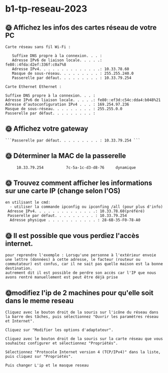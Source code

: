 # b1-tp-reseau-2023
## 🌞 Affichez les infos des cartes réseau de votre PC
```
Carte réseau sans fil Wi-Fi :

   Suffixe DNS propre à la connexion. . . :
   Adresse IPv6 de liaison locale. . . . .: fe80::4fda:d2ef:336f:c0a7%8
   Adresse IPv4. . . . . . . . . . . . . .: 10.33.78.60
   Masque de sous-réseau. . . . . . . . . : 255.255.240.0
   Passerelle par défaut. . . . . . . . . : 10.33.79.254

   ```
   ```
   Carte Ethernet Ethernet :

   Suffixe DNS propre à la connexion. . . :
   Adresse IPv6 de liaison locale. . . . .: fe80::ef3d:c54c:dda4:b048%21
   Adresse d’autoconfiguration IPv4 . . . : 169.254.97.236
   Masque de sous-réseau. . . . . . . . . : 255.255.0.0
   Passerelle par défaut. . . . . . . . . :
   ```

## 🌞 Affichez votre gateway

    ```Passerelle par défaut. . . . . . . . . : 10.33.79.254 ```

## 🌞 Déterminer la MAC de la passerelle
```
     10.33.79.254          7c-5a-1c-d3-d8-76     dynamique
```

## 🌞 Trouvez comment afficher les informations sur une carte IP (change selon l'OS)
```
en utilisant le cmd:
  - utiliser la commande ipconfig ou ipconfing /all (pour plus d'info)
 Adresse IPv4. . . . . . . . . . . . . .: 10.33.78.60(préféré)
 Passerelle par défaut. . . . . . . . . : 10.33.79.254
  Adresse physique . . . . . . . . . . . : 28-6B-35-F0-78-A0
  ```
 
  ## 🌞 Il est possible que vous perdiez l'accès internet.
```
pour reprendre l'exemple : Lorsqu'une personne à l'extérieur envoie une lettre (données) à cette adresse, le facteur (routeur ou commutateur) est confus, car il ne sait pas quelle maison est la bonne destination.
autrement dit il est possible de perdre son accès car l'IP que nous avons rentré manuellement est peut être déjà prise
```

## 🌞modifiez l'ip de 2 machines pour qu'elle soit dans le meme reseau 

```
Cliquez avec le bouton droit de la souris sur l'icône du réseau dans la barre des tâches, puis sélectionnez "Ouvrir les paramètres réseau et Internet".

Cliquez sur "Modifier les options d'adaptateur".

Cliquez avec le bouton droit de la souris sur la carte réseau que vous souhaitez configurer et sélectionnez "Propriétés".

Sélectionnez "Protocole Internet version 4 (TCP/IPv4)" dans la liste, puis cliquez sur "Propriétés".

Puis changer L'ip et le masque reseau 
```

